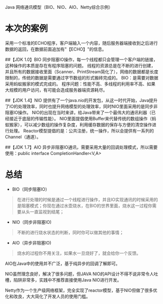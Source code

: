 Java 网络通讯模型（BIO、NIO、AIO、Netty综合示例）
    
# 本次的案例
采用一个标准的ECHO程序，客户端输入一个内容，随后服务器端接收到之后进行数据的返回，在数据前面追加有"【ECHO】"的信息。

##【JDK 1.0】BIO
同步阻塞IO操作，每一个线程都只会管理一个客户端的链接，这种操作的本质是存在有程序阻塞的问题。
    线程的资源总是在不断的进行创建，并且所有的数据接收里面（Scanner、PrintStream简化了），网络的数据都是长度限制的，传统的数据是需要通过字节数组的形式搬砖完成的。
    BIO：是需要对数据采用蚂蚁搬家的模式完成的。
    程序问题：性能不高、多线程的利用率不高、如果大规模的用户访问，有可能会造成服务器端资源耗尽。

##【JDK 1.4】NIO
提供有了一个java.nio的开发包，从这一时代开始，Java提升了IO的处理效率，同时也提升网络模型的处理效率，同时NIO里面采用的是同步非阻塞IO操作。
NIO的出现在当时来讲，给Java带来了一个最伟大的通讯利器（已经接近于底层的传输性能）。
NIO里面提倡使用Buffer来代替传统的数组操作（蚂蚁搬家），可以减少数组的操作复杂度，利用缓存数据的保存与方便的清空操作进行处理。
Reactor模型提倡的是：公共注册，统一操作，所以会提供有一系列的Channel（通道）。

##【JDK 1.7】AIO
异步非阻塞IO通讯，需要采用大量的回调处理模式，所以需要使用：public interface CompletionHandler<V,A>

# 总结

- BIO（同步阻塞IO）
> 在进行处理的时候是通过一个线程进行操作，并且IO实现通讯的时候采用的是阻塞模式；你现在通过水壶烧水，在BIO的世界里面，烧水这一过程你需要从头一直监视到结尾；
   
- NIO（同步非阻塞IO)
> 不断的进行烧水状态的判断，同时你可以做其他的事情；
    
- AIO（异步非阻塞IO)
> 烧水的过程你不用关注，如果水一旦烧好了，就会给你一个反馈。
 
AIO在Java中的使用并不广泛，基于纯异步的回调了解即可。

NIO虽然理念良好，解决了很多问题，但JAVA NIO的API设计不得不说非常令人吐槽，陷阱非常多，实践中不推荐直接使用Java NIO进行开发。

Netty作为一个生产级网络框架，完全实现了reactor模型，基于NIO但做了很多优化和改良，大大简化了开发人员的使用门槛。